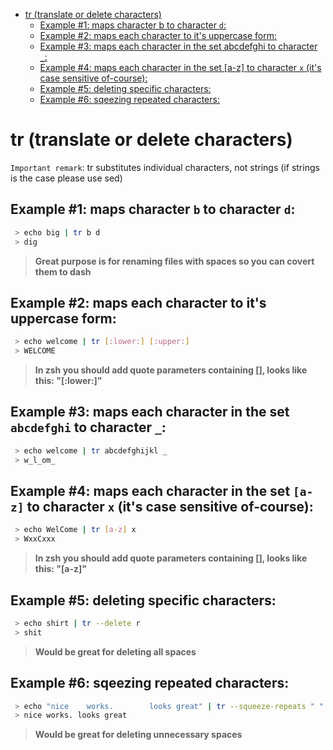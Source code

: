 <!--ts-->
   * [tr (translate or delete characters)](#tr-translate-or-delete-characters)
      * [Example #1: maps character b to character <code>d</code>:](#example-1-maps-character-b-to-character-d)
      * [Example #2: maps each character to it's uppercase form:](#example-2-maps-each-character-to-its-uppercase-form)
      * [Example #3: maps each character in the set abcdefghi to character <code>_</code>:](#example-3-maps-each-character-in-the-set-abcdefghi-to-character-_)
      * [Example #4: maps each character in the set [a-z] to character <code>x</code> (it's case sensitive of-course):](#example-4-maps-each-character-in-the-set-a-z-to-character-x-its-case-sensitive-of-course)
      * [Example #5: deleting specific characters:](#example-5-deleting-specific-characters)
      * [Example #6: sqeezing repeated characters:](#example-6-sqeezing-repeated-characters)

<!-- Added by: gil_diy, at: 2019-01-02T13:05+02:00 -->

<!--te-->

# tr (translate or delete characters)

`Important remark`: tr substitutes individual characters, not strings (if strings is the case please use sed)

## Example #1: maps character `b` to character `d`:
```bash
 > echo big | tr b d
 > dig
```
> **Great purpose is for renaming files with spaces so you can covert them to dash**

## Example #2: maps each character to it's uppercase form:
```bash
 > echo welcome | tr [:lower:] [:upper:]
 > WELCOME
```
> **In zsh you should add quote parameters containing [], looks like this: "[:lower:]"**

## Example #3: maps each character in the set `abcdefghi` to character `_`:
```bash
 > echo welcome | tr abcdefghijkl _
 > w_l_om_
```

## Example #4: maps each character in the set `[a-z]` to character `x` (it's case sensitive of-course):
```bash
 > echo WelCome | tr [a-z] x
 > WxxCxxx
```
> **In zsh you should add quote parameters containing [], looks like this: "[a-z]"**

## Example #5: deleting specific characters:
```bash
 > echo shirt | tr --delete r
 > shit
```
> **Would be great for deleting all spaces**

## Example #6: sqeezing repeated characters:
```bash
 > echo "nice    works.        looks great" | tr --squeeze-repeats " "
 > nice works. looks great
```
> **Would be great for deleting unnecessary spaces**
